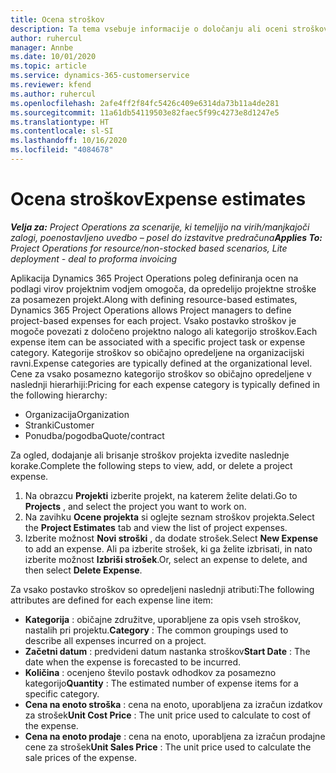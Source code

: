 ```yaml
---
title: Ocena stroškov
description: Ta tema vsebuje informacije o določanju ali oceni stroškov za posamezen projekt.
author: ruhercul
manager: Annbe
ms.date: 10/01/2020
ms.topic: article
ms.service: dynamics-365-customerservice
ms.reviewer: kfend
ms.author: ruhercul
ms.openlocfilehash: 2afe4ff2f84fc5426c409e6314da73b11a4de281
ms.sourcegitcommit: 11a61db54119503e82faec5f99c4273e8d1247e5
ms.translationtype: HT
ms.contentlocale: sl-SI
ms.lasthandoff: 10/16/2020
ms.locfileid: "4084678"
---
```

# <a name="expense-estimates"></a><span data-ttu-id="20923-103">Ocena stroškov</span><span class="sxs-lookup"><span data-stu-id="20923-103">Expense estimates</span></span>
<span data-ttu-id="20923-104">_**Velja za:** Project Operations za scenarije, ki temeljijo na virih/manjkajoči zalogi, poenostavljeno uvedbo – posel do izstavitve predračuna_</span><span class="sxs-lookup"><span data-stu-id="20923-104">_**Applies To:** Project Operations for resource/non-stocked based scenarios, Lite deployment - deal to proforma invoicing_</span></span>

<span data-ttu-id="20923-105">Aplikacija Dynamics 365 Project Operations poleg definiranja ocen na podlagi virov projektnim vodjem omogoča, da opredelijo projektne stroške za posamezen projekt.</span><span class="sxs-lookup"><span data-stu-id="20923-105">Along with defining resource-based estimates, Dynamics 365 Project Operations allows Project managers to define project-based expenses for each project.</span></span> <span data-ttu-id="20923-106">Vsako postavko stroškov je mogoče povezati z določeno projektno nalogo ali kategorijo stroškov.</span><span class="sxs-lookup"><span data-stu-id="20923-106">Each expense item can be associated with a specific project task or expense category.</span></span> <span data-ttu-id="20923-107">Kategorije stroškov so običajno opredeljene na organizacijski ravni.</span><span class="sxs-lookup"><span data-stu-id="20923-107">Expense categories are typically defined at the organizational level.</span></span> <span data-ttu-id="20923-108">Cene za vsako posamezno kategorijo stroškov so običajno opredeljene v naslednji hierarhiji:</span><span class="sxs-lookup"><span data-stu-id="20923-108">Pricing for each expense category is typically defined in the following hierarchy:</span></span>

- <span data-ttu-id="20923-109">Organizacija</span><span class="sxs-lookup"><span data-stu-id="20923-109">Organization</span></span>
- <span data-ttu-id="20923-110">Stranki</span><span class="sxs-lookup"><span data-stu-id="20923-110">Customer</span></span>
- <span data-ttu-id="20923-111">Ponudba/pogodba</span><span class="sxs-lookup"><span data-stu-id="20923-111">Quote/contract</span></span>

<span data-ttu-id="20923-112">Za ogled, dodajanje ali brisanje stroškov projekta izvedite naslednje korake.</span><span class="sxs-lookup"><span data-stu-id="20923-112">Complete the following steps to view, add, or delete a project expense.</span></span>

1. <span data-ttu-id="20923-113">Na obrazcu **Projekti** izberite projekt, na katerem želite delati.</span><span class="sxs-lookup"><span data-stu-id="20923-113">Go to **Projects** , and select the project you want to work on.</span></span>
2. <span data-ttu-id="20923-114">Na zavihku **Ocene projekta** si oglejte seznam stroškov projekta.</span><span class="sxs-lookup"><span data-stu-id="20923-114">Select the **Project Estimates** tab and view the list of project expenses.</span></span>
3. <span data-ttu-id="20923-115">Izberite možnost **Novi stroški** , da dodate strošek.</span><span class="sxs-lookup"><span data-stu-id="20923-115">Select **New Expense** to add an expense.</span></span> <span data-ttu-id="20923-116">Ali pa izberite strošek, ki ga želite izbrisati, in nato izberite možnost **Izbriši strošek**.</span><span class="sxs-lookup"><span data-stu-id="20923-116">Or, select an expense to delete, and then select **Delete Expense**.</span></span>

<span data-ttu-id="20923-117">Za vsako postavko stroškov so opredeljeni naslednji atributi:</span><span class="sxs-lookup"><span data-stu-id="20923-117">The following attributes are defined for each expense line item:</span></span>

- <span data-ttu-id="20923-118">**Kategorija** : običajne združitve, uporabljene za opis vseh stroškov, nastalih pri projektu.</span><span class="sxs-lookup"><span data-stu-id="20923-118">**Category** : The common groupings used to describe all expenses incurred on a project.</span></span>
- <span data-ttu-id="20923-119">**Začetni datum** : predvideni datum nastanka stroškov</span><span class="sxs-lookup"><span data-stu-id="20923-119">**Start Date** : The date when the expense is forecasted to be incurred.</span></span>
- <span data-ttu-id="20923-120">**Količina** : ocenjeno število postavk odhodkov za posamezno kategorijo</span><span class="sxs-lookup"><span data-stu-id="20923-120">**Quantity** : The estimated number of expense items for a specific category.</span></span>
- <span data-ttu-id="20923-121">**Cena na enoto stroška** : cena na enoto, uporabljena za izračun izdatkov za strošek</span><span class="sxs-lookup"><span data-stu-id="20923-121">**Unit Cost Price** : The unit price used to calculate to cost of the expense.</span></span>
- <span data-ttu-id="20923-122">**Cena na enoto prodaje** : cena na enoto, uporabljena za izračun prodajne cene za strošek</span><span class="sxs-lookup"><span data-stu-id="20923-122">**Unit Sales Price** : The unit price used to calculate the sale prices of the expense.</span></span>

